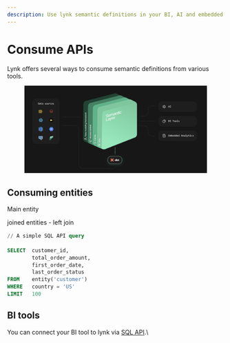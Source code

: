```yaml
---
description: Use lynk semantic definitions in your BI, AI and embedded analytics tools
---
```


# Consume APIs

Lynk offers several ways to consume semantic definitions from various tools.&#x20;

<figure><img src="../../.gitbook/assets/image.png" alt=""><figcaption></figcaption></figure>

## Consuming entities

Main entity

joined entities - left join

```sql
// A simple SQL API query

SELECT  customer_id,
        total_order_amount,
        first_order_date,
        last_order_status
FROM    entity('customer') 
WHERE   country = 'US'
LIMIT   100
```

## BI tools

You can connect your BI tool to lynk via [SQL API](sql-api/).\
